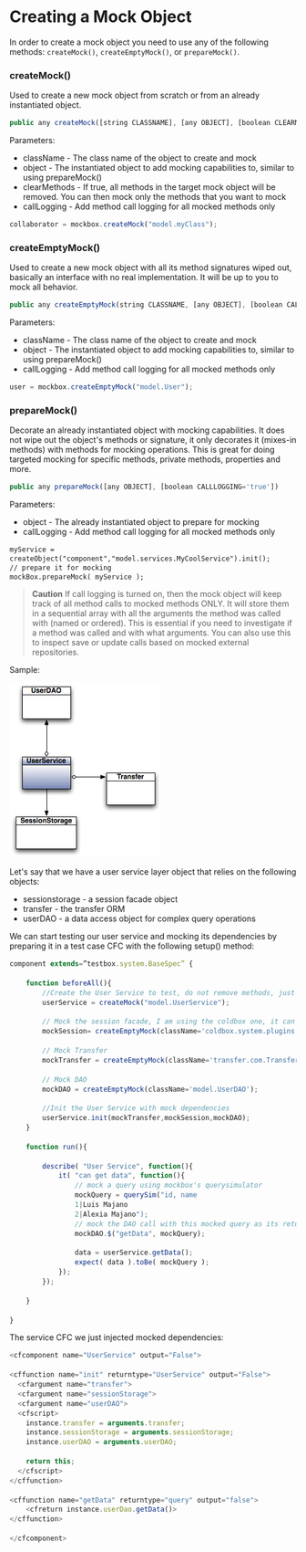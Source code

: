 # Creating a Mock Object

In order to create a mock object you need to use any of the following methods: `createMock()`, `createEmptyMock()`, or `prepareMock()`.

### createMock()

Used to create a new mock object from scratch or from an already instantiated object.

```javascript
public any createMock([string CLASSNAME], [any OBJECT], [boolean CLEARMETHODS='false'], [boolean CALLLOGGING='true'])
```
Parameters:
* className - The class name of the object to create and mock
* object - The instantiated object to add mocking capabilities to, similar to using prepareMock()
* clearMethods - If true, all methods in the target mock object will be removed. You can then mock only the methods that you want to mock
* callLogging - Add method call logging for all mocked methods only

```javascript
collaborator = mockbox.createMock("model.myClass");
```

### createEmptyMock()

Used to create a new mock object with all its method signatures wiped out, basically an interface with no real implementation. It will be up to you to mock all behavior.

```javascript
public any createEmptyMock(string CLASSNAME, [any OBJECT], [boolean CALLLOGGING='true'])
```

Parameters:
* className - The class name of the object to create and mock
* object - The instantiated object to add mocking capabilities to, similar to using prepareMock()
* callLogging - Add method call logging for all mocked methods only

```javascript
user = mockbox.createEmptyMock("model.User");
```
### prepareMock()
Decorate an already instantiated object with mocking capabilities. It does not wipe out the object's methods or signature, it only decorates it (mixes-in methods) with methods for mocking operations. This is great for doing targeted mocking for specific methods, private methods, properties and more.

```javascript
public any prepareMock([any OBJECT], [boolean CALLLOGGING='true'])
```

Parameters:
* object - The already instantiated object to prepare for mocking
* callLogging - Add method call logging for all mocked methods only

```jqvascript
myService = createObject("component","model.services.MyCoolService").init();
// prepare it for mocking
mockBox.prepareMock( myService );
```

> **Caution** If call logging is turned on, then the mock object will keep track of all method calls to mocked methods ONLY. It will store them in a sequential array with all the arguments the method was called with (named or ordered). This is essential if you need to investigate if a method was called and with what arguments. You can also use this to inspect save or update calls based on mocked external repositories.

Sample:

<img src="./images/mockbox_UserServiceSample.png">

Let's say that we have a user service layer object that relies on the following objects:

* sessionstorage - a session facade object
* transfer - the transfer ORM
* userDAO - a data access object for complex query operations

We can start testing our user service and mocking its dependencies by preparing it in a test case CFC with the following setup() method:

```javascript
component extends=”testbox.system.BaseSpec” {

	function beforeAll(){
		//Create the User Service to test, do not remove methods, just prepare for mocking.
		userService = createMock("model.UserService");

		// Mock the session facade, I am using the coldbox one, it can be any facade though
		mockSession= createEmptyMock(className='coldbox.system.plugins.SessionStorage');

		// Mock Transfer
		mockTransfer = createEmptyMock(className='transfer.com.Transfer');

		// Mock DAO
		mockDAO = createEmptyMock(className='model.UserDAO');

		//Init the User Service	with mock dependencies
		userService.init(mockTransfer,mockSession,mockDAO);
	}

	function run(){

		describe( "User Service", function(){
			it( "can get data", function(){
				// mock a query using mockbox's querysimulator
				mockQuery = querySim("id, name
				1|Luis Majano
				2|Alexia Majano");
				// mock the DAO call with this mocked query as its return
				mockDAO.$("getData", mockQuery);

				data = userService.getData();
				expect( data ).toBe( mockQuery );
			});
		});

	}

}
```
The service CFC we just injected mocked dependencies:

```javascript
<cfcomponent name="UserService" output="False">

<cffunction name="init" returntype="UserService" output="False">
  <cfargument name="transfer">
  <cfargument name="sessionStorage">
  <cfargument name="userDAO">
  <cfscript>
    instance.transfer = arguments.transfer;
    instance.sessionStorage = arguments.sessionStorage;
    instance.userDAO = arguments.userDAO;

    return this;
  </cfscript>
</cffunction>

<cffunction name="getData" returntype="query" output="false">
	<cfreturn instance.userDao.getData()>
</cffunction>

</cfcomponent>
```




